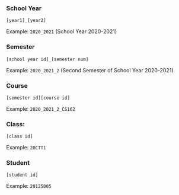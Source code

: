 ### School Year

```
[year1]_[year2]
```

Example: `2020_2021` (School Year 2020-2021)

### Semester

```
[school year id]_[semester num]
```

Example: `2020_2021_2` (Second Semester of School Year 2020-2021)

### Course

```
[semester id][course id]
```

Example: `2020_2021_2_CS162`

### Class:

```
[class id]
```

Example: `20CTT1`

### Student

```
[student id]
```

Example: `20125005`
